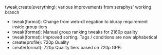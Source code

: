 tweak,create(everything): various improvements from seraphys' working branch

- tweak(format): Change from web-dl negation to bluray requirement inside group tiers
- tweak(format): Manual group ranking tweaks for 2160p quality
- tweak(format): Improved sorting. Tags / conditions are now alphabetical
- create(profile): 720p Quality
- create(format): 720p Quality tiers based on 720p GPPi 